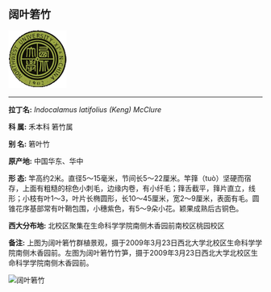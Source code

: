 ## 阔叶箬竹

![西北大学校园网络植物志](JPG/nwu.gif)

---

**拉丁名:**  _Indocalamus latifolius (Keng) McClure_

**科 属:** 禾本科 箬竹属

**别 名:** 箬叶竹

**原产地:** 中国华东、华中

**形  态:** 竿高约2米。直径5～15毫米，节间长5～22厘米。竿箨（tuò）坚硬而宿存，上面有粗糙的棕色小刺毛，边缘内卷，有小纤毛；箨舌截平，箨片直立，线形；小枝有叶1～3，叶片长椭圆形，长10～45厘米，宽2～9厘米，表面有毛。圆锥花序基部常有叶鞘包围，小穗紫色，有5～9朵小花。颖果成熟后古铜色。　　　

**西大分布地:** 北校区聚集在生命科学学院南侧木香园前南校区桃园校区

**备注:** 上图为阔叶箬竹群植景观，摄于2009年3月23日西北大学北校区生命科学学院南侧木香园前。左图为阔叶箬竹竹笋，摄于2009年3月23日西北大学北校区生命科学学院南侧木香园前。　

![阔叶箬竹]() 

